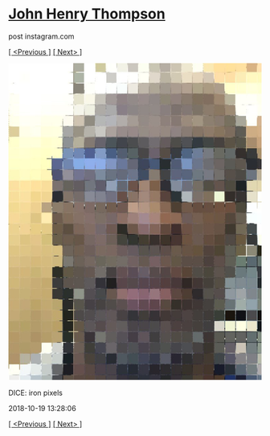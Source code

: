 # [John Henry Thompson](../README.md)
post instagram.com

[[ <Previous ]](2018-10-21-3.md) [[ Next> ]](2018-10-17-1.md)

[![](../media/2018-10-19/DICE-iron-pixels.jpg)](../README.md)

DICE: iron pixels

2018-10-19 13:28:06

[[ <Previous ]](2018-10-21-3.md) [[ Next> ]](2018-10-17-1.md)